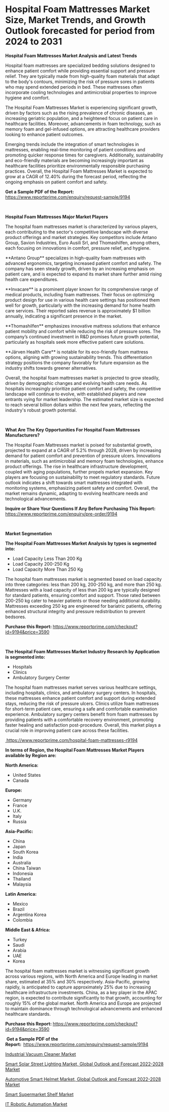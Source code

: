 <p><h1>Hospital Foam Mattresses Market Size, Market Trends, and Growth Outlook forecasted for period from 2024 to 2031</h1></p><p><strong>Hospital Foam Mattresses Market Analysis and Latest Trends</strong></p>
<p><p>Hospital foam mattresses are specialized bedding solutions designed to enhance patient comfort while providing essential support and pressure relief. They are typically made from high-quality foam materials that adapt to the body's contours, minimizing the risk of pressure sores in patients who may spend extended periods in bed. These mattresses often incorporate cooling technologies and antimicrobial properties to improve hygiene and comfort.</p><p>The Hospital Foam Mattresses Market is experiencing significant growth, driven by factors such as the rising prevalence of chronic diseases, an increasing geriatric population, and a heightened focus on patient care in healthcare facilities. Moreover, advancements in foam technology, such as memory foam and gel-infused options, are attracting healthcare providers looking to enhance patient outcomes. </p><p>Emerging trends include the integration of smart technologies in mattresses, enabling real-time monitoring of patient conditions and promoting quicker response times for caregivers. Additionally, sustainability and eco-friendly materials are becoming increasingly important as healthcare facilities prioritize environmentally responsible purchasing practices. Overall, the Hospital Foam Mattresses Market is expected to grow at a CAGR of 12.40% during the forecast period, reflecting the ongoing emphasis on patient comfort and safety.</p></p>
<p><strong>Get a Sample PDF of the Report:&nbsp;</strong> <a href="https://www.reportprime.com/enquiry/request-sample/9194">https://www.reportprime.com/enquiry/request-sample/9194</a></p>
<p>&nbsp;</p>
<p><strong>Hospital Foam Mattresses Major Market Players</strong></p>
<p><p>The hospital foam mattresses market is characterized by various players, each contributing to the sector's competitive landscape with diverse product offerings and market strategies. Key competitors include Antano Group, Savion Industries, Euro Ausili Srl, and Thomashilfen, among others, each focusing on innovations in comfort, pressure relief, and hygiene.</p><p>**Antano Group** specializes in high-quality foam mattresses with advanced ergonomics, targeting increased patient comfort and safety. The company has seen steady growth, driven by an increasing emphasis on patient care, and is expected to expand its market share further amid rising health care expenditures.</p><p>**Invacare** is a prominent player known for its comprehensive range of medical products, including foam mattresses. Their focus on optimizing product design for use in various health care settings has positioned them well for growth, particularly with the increasing demand for home health care services. Their reported sales revenue is approximately $1 billion annually, indicating a significant presence in the market.</p><p>**Thomashilfen** emphasizes innovative mattress solutions that enhance patient mobility and comfort while reducing the risk of pressure sores. The company’s continued investment in R&D promises future growth potential, particularly as hospitals seek more effective patient care solutions.</p><p>**Järven Health Care** is notable for its eco-friendly foam mattress options, aligning with growing sustainability trends. This differentiation strategy positions the company favorably for future expansion as the industry shifts towards greener alternatives.</p><p>Overall, the hospital foam mattresses market is projected to grow steadily, driven by demographic changes and evolving health care needs. As hospitals increasingly prioritize patient comfort and safety, the competitive landscape will continue to evolve, with established players and new entrants vying for market leadership. The estimated market size is expected to reach several billion dollars within the next few years, reflecting the industry's robust growth potential.</p></p>
<p>&nbsp;</p>
<p><strong>What Are The Key Opportunities For Hospital Foam Mattresses Manufacturers?</strong></p>
<p><p>The Hospital Foam Mattresses market is poised for substantial growth, projected to expand at a CAGR of 5.2% through 2028, driven by increasing demand for patient comfort and prevention of pressure ulcers. Innovations in materials, such as antimicrobial and memory foam technologies, enhance product offerings. The rise in healthcare infrastructure development, coupled with aging populations, further propels market expansion. Key players are focusing on sustainability to meet regulatory standards. Future outlook indicates a shift towards smart mattresses integrated with monitoring systems, emphasizing patient safety and comfort. Overall, the market remains dynamic, adapting to evolving healthcare needs and technological advancements.</p></p>
<p><strong>Inquire or Share Your Questions If Any Before Purchasing This Report:</strong> <a href="https://www.reportprime.com/enquiry/pre-order/9194">https://www.reportprime.com/enquiry/pre-order/9194</a></p>
<p>&nbsp;</p>
<p><strong>Market Segmentation</strong></p>
<p><strong>The Hospital Foam Mattresses Market Analysis by types is segmented into:</strong></p>
<p><ul><li>Load Capacity Less Than 200 Kg</li><li>Load Capacity 200-250 Kg</li><li>Load Capacity More Than 250 Kg</li></ul></p>
<p><p>The hospital foam mattresses market is segmented based on load capacity into three categories: less than 200 kg, 200-250 kg, and more than 250 kg. Mattresses with a load capacity of less than 200 kg are typically designed for standard patients, ensuring comfort and support. Those rated between 200-250 kg cater to heavier patients or those needing additional durability. Mattresses exceeding 250 kg are engineered for bariatric patients, offering enhanced structural integrity and pressure redistribution to prevent bedsores.</p></p>
<p><strong>Purchase this Report:&nbsp;</strong><a href="https://www.reportprime.com/checkout?id=9194&price=3590">https://www.reportprime.com/checkout?id=9194&price=3590</a></p>
<p>&nbsp;</p>
<p><strong>The Hospital Foam Mattresses Market Industry Research by Application is segmented into:</strong></p>
<p><ul><li>Hospitals</li><li>Clinics</li><li>Ambulatory Surgery Center</li></ul></p>
<p><p>The hospital foam mattresses market serves various healthcare settings, including hospitals, clinics, and ambulatory surgery centers. In hospitals, these mattresses enhance patient comfort and support during extended stays, reducing the risk of pressure ulcers. Clinics utilize foam mattresses for short-term patient care, ensuring a safe and comfortable examination experience. Ambulatory surgery centers benefit from foam mattresses by providing patients with a comfortable recovery environment, promoting faster healing and satisfaction post-procedure. Overall, this market plays a crucial role in improving patient care across these facilities.</p></p>
<p><a href="https://www.reportprime.com/hospital-foam-mattresses-r9194">&nbsp;https://www.reportprime.com/hospital-foam-mattresses-r9194</a></p>
<p><strong>In terms of Region, the Hospital Foam Mattresses Market Players available by Region are:</strong></p>
<p>
    <p> <strong> North America: </strong>
        <ul>
            <li>United States</li>
            <li>Canada</li>
        </ul>
        </p> 
    <p> <strong> Europe: </strong>
        <ul>
            <li>Germany</li>
            <li>France</li>
            <li>U.K.</li>
            <li>Italy</li>
            <li>Russia</li>
        </ul>
        </p> 
    <p> <strong> Asia-Pacific: </strong>
        <ul>
            <li>China</li>
            <li>Japan</li>
            <li>South Korea</li>
            <li>India</li>
            <li>Australia</li>
            <li>China Taiwan</li>
            <li>Indonesia</li>
            <li>Thailand</li>
            <li>Malaysia</li>
        </ul>
        </p> 
    <p> <strong> Latin America: </strong>
        <ul>
            <li>Mexico</li>
            <li>Brazil</li>
            <li>Argentina Korea</li>
            <li>Colombia</li>
        </ul>
        </p> 
    <p> <strong> Middle East & Africa: </strong>
        <ul>
            <li>Turkey</li>
            <li>Saudi</li>
            <li>Arabia</li>
            <li>UAE</li>
            <li>Korea</li>
        </ul>
    </p>
    </p>
<p><p>The hospital foam mattresses market is witnessing significant growth across various regions, with North America and Europe leading in market share, estimated at 35% and 30% respectively. Asia-Pacific, growing rapidly, is anticipated to capture approximately 25% due to increasing healthcare infrastructure investments. China, as a key player in the APAC region, is expected to contribute significantly to that growth, accounting for roughly 15% of the global market. North America and Europe are projected to maintain dominance through technological advancements and enhanced healthcare standards.</p></p>
<p><strong>Purchase this Report: </strong><a href="https://www.reportprime.com/checkout?id=9194&price=3590">https://www.reportprime.com/checkout?id=9194&price=3590</a></p>
<p>&nbsp;<strong>Get a Sample PDF of the Report:&nbsp;&nbsp;</strong><a href="https://www.reportprime.com/enquiry/request-sample/9194">https://www.reportprime.com/enquiry/request-sample/9194</a></p>
<p><strong></strong></p>
<p><p><a href="https://www.linkedin.com/pulse/what-factors-influence-industrial-vacuum-cleaner-market-coming-3h5gc?trackingId=nh4Xw6z9RTa5Wri2g1uRLw%3D%3D">Industrial Vacuum Cleaner Market</a></p><p><a href="https://medium.com/@millerjimk/the-smart-solar-street-lighting-market-global-outlook-and-forecast-2022-2028-market-prioritizes-7d7d82e1e00b">Smart Solar Street Lighting Market, Global Outlook and Forecast 2022-2028 Market</a></p><p><a href="https://medium.com/@millerjimk/the-market-for-automotive-smart-helmet-market-global-outlook-and-forecast-2022-2028-market-is-d6b4b6f3b4f1">Automotive Smart Helmet Market, Global Outlook and Forecast 2022-2028 Market</a></p><p><a href="https://issuu.com/reportprime-2/docs/smart-supermarket-shelf-market-size_9d983d543a2785">Smart Supermarket Shelf Market</a></p><p><a href="https://www.linkedin.com/pulse/robotic-automation-market-investigation-industry-evolution-forecast-h1oac?trackingId=ZG170Gr9RQSx1%2BWesEwbLA%3D%3D">IT Robotic Automation Market</a></p></p>